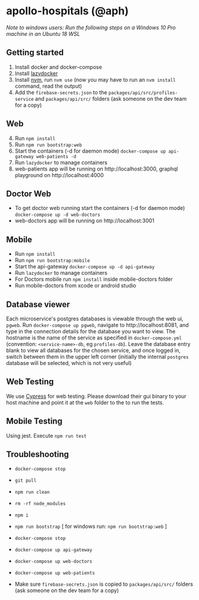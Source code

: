 # apollo-hospitals (@aph)

_Note to windows users: Run the following steps on a Windows 10 Pro machine in an Ubuntu 18 WSL_

## Getting started

1. Install docker and docker-compose
2. Install [lazydocker](https://github.com/jesseduffield/lazydocker)
3. Install [nvm](https://nvm.sh), run `nvm use` (now you may have to run an `nvm install` command, read the output)
4. Add the `firebase-secrets.json` to the `packages/api/src/profiles-service` and `packages/api/src/` folders (ask someone on the dev team for a copy)

## Web

4. Run `npm install`
5. Run `npm run bootstrap:web`
6. Start the containers (-d for daemon mode) `docker-compose up api-gateway web-patients -d`
7. Run `lazydocker` to manage containers
8. web-patients app will be running on http://localhost:3000, graphql playground on http://localhost:4000

## Doctor Web

* To get doctor web running start the containers (-d for daemon mode) `docker-compose up -d web-doctors`
* web-doctors app will be running on http://localhost:3001

## Mobile

* Run `npm install`
* Run `npm run bootstrap:mobile`
* Start the api-gateway `docker-compose up -d api-gateway`
* Run `lazydocker` to manage containers
* For Doctors mobile run `npm install` inside mobile-doctors folder
* Run mobile-doctors from xcode or android studio

## Database viewer

Each microservice's postgres databases is viewable through the web ui, `pgweb`. Run `docker-compose up pgweb`, navigate to http://localhost:8081, and type in the connection details for the database you want to view. The hostname is the name of the service as specified in `docker-compose.yml` (convention: `<service-name>-db`, eg `profiles-db`). Leave the database entry blank to view all databases for the chosen service, and once logged in, switch between them in the upper left corner (initially the internal `postgres` database will be selected, which is not very useful)

## Web Testing

We use [Cypress](cypress.io) for web testing. Please download their gui binary to your host machine and point it at the `web` folder to the to run the tests.

## Mobile Testing

Using jest. Execute `npm run test`

## Troubleshooting
* `docker-compose stop`
* `git pull`
* `npm run clean`
* `rm -rf node_modules`
* `npm i`
* `npm run bootstrap` [ for windows run: `npm run bootstrap:web` ]

* `docker-compose stop`
* `docker-compose up api-gateway`
* `docker-compose up web-doctors`
* `docker-compose up web-patients`
* Make sure `firebase-secrets.json` is copied to `packages/api/src/` folders (ask someone on the dev team for a copy)
